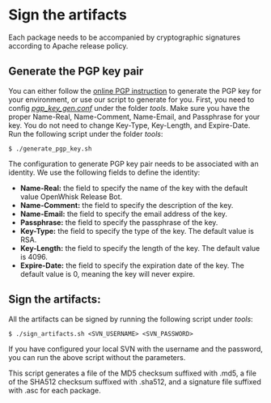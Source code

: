 <!--
#
# Licensed to the Apache Software Foundation (ASF) under one or more
# contributor license agreements.  See the NOTICE file distributed with
# this work for additional information regarding copyright ownership.
# The ASF licenses this file to You under the Apache License, Version 2.0
# (the "License"); you may not use this file except in compliance with
# the License.  You may obtain a copy of the License at
#
#     http://www.apache.org/licenses/LICENSE-2.0
#
# Unless required by applicable law or agreed to in writing, software
# distributed under the License is distributed on an "AS IS" BASIS,
# WITHOUT WARRANTIES OR CONDITIONS OF ANY KIND, either express or implied.
# See the License for the specific language governing permissions and
# limitations under the License.
#
-->

# Sign the artifacts

Each package needs to be accompanied by cryptographic signatures according to Apache release policy.

## Generate the PGP key pair

You can either follow the [online PGP instruction](https://support.symantec.com/en_US/article.HOWTO41935.html) to generate the PGP key for your environment, or use our script to
generate for you. First, you need to config [_pgp_key_gen.conf_](../tools/pgp_key_gen.conf) under the folder _tools_. Make sure you have the proper
Name-Real, Name-Comment, Name-Email, and Passphrase for your key. You do not need to change Key-Type, Key-Length, and
Expire-Date. Run the following script under the folder _tools_:

```
$ ./generate_pgp_key.sh
```

The configuration to generate PGP key pair needs to be associated with an identity. We use the following fields to define the identity:

* **Name-Real:** the field to specify the name of the key with the default value OpenWhisk Release Bot.
* **Name-Comment:** the field to specify the description of the key.
* **Name-Email:** the field to specify the email address of the key.
* **Passphrase:** the field to specify the passphrase of the key.
* **Key-Type:** the field to specify the type of the key. The default value is RSA.
* **Key-Length:** the field to specify the length of the key. The default value is 4096.
* **Expire-Date:** the field to specify the expiration date of the key. The default value is 0, meaning the key will never expire.

## Sign the artifacts:

All the artifacts can be signed by running the following script under _tools_:

```
$ ./sign_artifacts.sh <SVN_USERNAME> <SVN_PASSWORD>
```
                      
If you have configured your local SVN with the username and the password, you can run the above script without the parameters.

This script generates a file of the MD5 checksum suffixed with .md5, a file of the SHA512 checksum suffixed with .sha512, and a signature file suffixed with .asc for each package.
